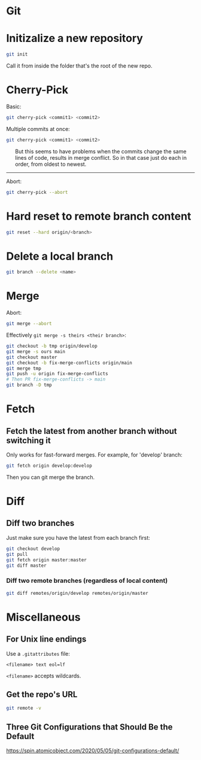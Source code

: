 # Git


# Initizalize a new repository
```bash
git init
```
Call it from inside the folder that's the root of the new repo.

# Cherry-Pick
Basic:
```bash
git cherry-pick <commit1> <commit2>
```

Multiple commits at once:
```bash
git cherry-pick <commit1> <commit2>
```
   <ul>
   But this seems to have problems when the commits change the same lines of code, results in merge conflict.  So in that case just do each in order, from oldest to newest.
   </ul>

---
Abort:
```bash
git cherry-pick --abort
```

# Hard reset to remote branch content
```bash
git reset --hard origin/<branch>
```

# Delete a local branch
```bash
git branch --delete <name>
```

# Merge

Abort:
```bash
git merge --abort
```

Effectively `git merge -s theirs <their branch>`:
```bash
git checkout -b tmp origin/develop
git merge -s ours main
git checkout master
git checkout -b fix-merge-conflicts origin/main
git merge tmp
git push -u origin fix-merge-conflicts
# Then PR fix-merge-conflicts -> main
git branch -D tmp
```


# Fetch

## Fetch the latest from another branch without switching it
Only works for fast-forward merges.
For example, for 'develop' branch:
```bash
git fetch origin develop:develop
```
Then you can git merge the branch.

# Diff

## Diff two branches
Just make sure you have the latest from each branch first:
```bash
git checkout develop
git pull
git fetch origin master:master
git diff master
```

### Diff two remote branches (regardless of local content)
```bash
git diff remotes/origin/develop remotes/origin/master
```

# Miscellaneous

## For Unix line endings
Use a `.gitattributes` file:
```
<filename> text eol=lf
```
```<filename>``` accepts wildcards.

## Get the repo's URL
```bash
git remote -v
```

## Three Git Configurations that Should Be the Default
https://spin.atomicobject.com/2020/05/05/git-configurations-default/